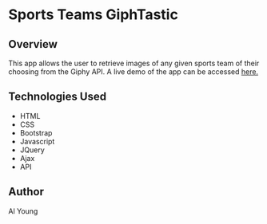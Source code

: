 # Sports Teams GiphTastic

## Overview

This app allows the user to retrieve images of any given sports team of their choosing from the Giphy API.  A live demo of the app can be accessed [here.](https://packleader206.github.io/GiphTastic/)

## Technologies Used

- HTML
- CSS
- Bootstrap
- Javascript
- JQuery
- Ajax
- API

## Author

Al Young
